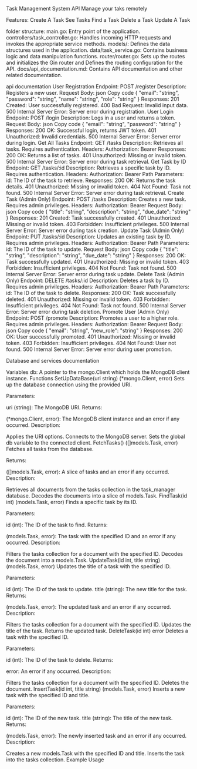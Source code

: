 Task Management System API 
Manage your taks remotely


Features:
Create A Task
See Tasks
Find a Task 
Delete a Task 
Update A Task

folder structure:
main.go: Entry point of the application.
controllers/task_controller.go: Handles incoming HTTP requests and invokes the appropriate service methods.
models/: Defines the data structures used in the application.
data/task_service.go: Contains business logic and data manipulation functions.
router/router.go: Sets up the routes and initializes the Gin router and Defines the routing configuration for the API.
docs/api_documentation.md: Contains API documentation and other related documentation.


api documentation
User Registration
Endpoint: POST /register
Description: Registers a new user.
Request Body:
json
Copy code
{
  "email": "string",
  "password": "string",
  "name": "string",
  "role": "string"
}
Responses:
201 Created: User successfully registered.
400 Bad Request: Invalid input data.
500 Internal Server Error: Server error during registration.
User Login
Endpoint: POST /login
Description: Logs in a user and returns a token.
Request Body:
json
Copy code
{
  "email": "string",
  "password": "string"
}
Responses:
200 OK: Successful login, returns JWT token.
401 Unauthorized: Invalid credentials.
500 Internal Server Error: Server error during login.
Get All Tasks
Endpoint: GET /tasks
Description: Retrieves all tasks. Requires authentication.
Headers:
Authorization: Bearer <token>
Responses:
200 OK: Returns a list of tasks.
401 Unauthorized: Missing or invalid token.
500 Internal Server Error: Server error during task retrieval.
Get Task by ID
Endpoint: GET /tasks/:id
Description: Retrieves a specific task by ID. Requires authentication.
Headers:
Authorization: Bearer <token>
Path Parameters:
id: The ID of the task to retrieve.
Responses:
200 OK: Returns the task details.
401 Unauthorized: Missing or invalid token.
404 Not Found: Task not found.
500 Internal Server Error: Server error during task retrieval.
Create Task (Admin Only)
Endpoint: POST /tasks
Description: Creates a new task. Requires admin privileges.
Headers:
Authorization: Bearer <token>
Request Body:
json
Copy code
{
  "title": "string",
  "description": "string",
  "due_date": "string"
}
Responses:
201 Created: Task successfully created.
401 Unauthorized: Missing or invalid token.
403 Forbidden: Insufficient privileges.
500 Internal Server Error: Server error during task creation.
Update Task (Admin Only)
Endpoint: PUT /tasks/:id
Description: Updates an existing task by ID. Requires admin privileges.
Headers:
Authorization: Bearer <token>
Path Parameters:
id: The ID of the task to update.
Request Body:
json
Copy code
{
  "title": "string",
  "description": "string",
  "due_date": "string"
}
Responses:
200 OK: Task successfully updated.
401 Unauthorized: Missing or invalid token.
403 Forbidden: Insufficient privileges.
404 Not Found: Task not found.
500 Internal Server Error: Server error during task update.
Delete Task (Admin Only)
Endpoint: DELETE /tasks/:id
Description: Deletes a task by ID. Requires admin privileges.
Headers:
Authorization: Bearer <token>
Path Parameters:
id: The ID of the task to delete.
Responses:
200 OK: Task successfully deleted.
401 Unauthorized: Missing or invalid token.
403 Forbidden: Insufficient privileges.
404 Not Found: Task not found.
500 Internal Server Error: Server error during task deletion.
Promote User (Admin Only)
Endpoint: POST /promote
Description: Promotes a user to a higher role. Requires admin privileges.
Headers:
Authorization: Bearer <token>
Request Body:
json
Copy code
{
  "email": "string",
  "new_role": "string"
}
Responses:
200 OK: User successfully promoted.
401 Unauthorized: Missing or invalid token.
403 Forbidden: Insufficient privileges.
404 Not Found: User not found.
500 Internal Server Error: Server error during user promotion.





Database and services documentation 

Variables
db: A pointer to the mongo.Client which holds the MongoDB client instance.
Functions
SetUpDataBase(uri string) (*mongo.Client, error)
Sets up the database connection using the provided URI.

Parameters:

uri (string): The MongoDB URI.
Returns:

(*mongo.Client, error): The MongoDB client instance and an error if any occurred.
Description:

Applies the URI options.
Connects to the MongoDB server.
Sets the global db variable to the connected client.
FetchTasks() ([]models.Task, error)
Fetches all tasks from the database.

Returns:

([]models.Task, error): A slice of tasks and an error if any occurred.
Description:

Retrieves all documents from the tasks collection in the task_manager database.
Decodes the documents into a slice of models.Task.
FindTask(id int) (models.Task, error)
Finds a specific task by its ID.

Parameters:

id (int): The ID of the task to find.
Returns:

(models.Task, error): The task with the specified ID and an error if any occurred.
Description:

Filters the tasks collection for a document with the specified ID.
Decodes the document into a models.Task.
UpdateTask(id int, title string) (models.Task, error)
Updates the title of a task with the specified ID.

Parameters:

id (int): The ID of the task to update.
title (string): The new title for the task.
Returns:

(models.Task, error): The updated task and an error if any occurred.
Description:

Filters the tasks collection for a document with the specified ID.
Updates the title of the task.
Returns the updated task.
DeleteTask(id int) error
Deletes a task with the specified ID.

Parameters:

id (int): The ID of the task to delete.
Returns:

error: An error if any occurred.
Description:

Filters the tasks collection for a document with the specified ID.
Deletes the document.
InsertTask(id int, title string) (models.Task, error)
Inserts a new task with the specified ID and title.

Parameters:

id (int): The ID of the new task.
title (string): The title of the new task.
Returns:

(models.Task, error): The newly inserted task and an error if any occurred.
Description:

Creates a new models.Task with the specified ID and title.
Inserts the task into the tasks collection.
Example Usage